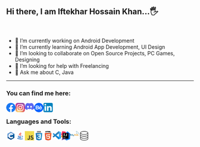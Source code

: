 ## Hi there, I am Iftekhar Hossain Khan...🖐

<br/>

- 🔭 I’m currently working on Android Development
- 🌱 I’m currently learning Android App Development, UI Design
- 👯 I’m looking to collaborate on Open Source Projects, PC Games, Designing
- 🤔 I’m looking for help with Freelancing
- 💬 Ask me about C, Java

---

### You can find me here:
[<img align="left" alt="Facebook" width="25px" src="assets/facebook.svg" />][facebook]
[<img align="left" alt="Instagram" width="25px" src="assets/instagram.svg" />][instagram]
[<img align="left" alt="Discord" width="25px" src="assets/discord.svg" />][discord]
[<img align="left" alt="Behance" width="25px" src="assets/behance.svg" />][behance]
[<img align="left" alt="LinkedIn" width="25px" src="assets/linkedin.svg" />][linkedin]

<br/>

### Languages and Tools:
<img align="left" width="25px" src="assets/c.png" />
<img align="left" width="25px" src="assets/java2.png" />
<img align="left" width="25px" src="assets/javascript.png" />
<img align="left" width="25px" src="assets/css.png" />
<img align="left" width="25px" src="assets/html.png" />
<img align="left" width="22px" src="assets/vscode.png" />
<img align="left" width="25px" src="assets/intellij.png" />
<img align="left" width="25px" src="assets/mysql.svg" />
<img align="left" width="25px" src="assets/database.png" />

<br/>

[facebook]: https://www.facebook.com/ihk.786
[instagram]: https://www.instagram.com/iftekharhossaink
[behance]: https://www.behance.net/ihkcreations
[discord]: https://discord.com/users/647492745228845118
[linkedin]: https://www.linkedin.com/in/ihkcreations/


